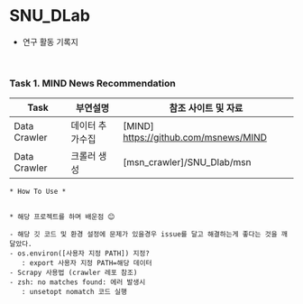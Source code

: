 # SNU_DLab

* 연구 활동 기록지 

<br>

### Task 1. MIND News Recommendation

| Task |  부연설명 |  참조 사이트 및 자료 |
|------|---------|------------------|
| Data Crawler | 데이터 추가수집 | [MIND] https://github.com/msnews/MIND |
| Data Crawler | 크롤러 생성 | [msn_crawler]/SNU_Dlab/msn |

```
* How To Use *


```


```
* 해당 프로젝트를 하며 배운점 😊

- 해당 깃 코드 및 환경 설정에 문제가 있을경우 issue를 달고 해결하는게 좋다는 것을 깨달았다.
- os.environ([사용자 지정 PATH]) 지정? 
   : export 사용자 지정 PATH=해당 데이터 
- Scrapy 사용법 (crawler 레포 참조)
- zsh: no matches found: 에러 발생시 
   : unsetopt nomatch 코드 실행 

```

<br>
